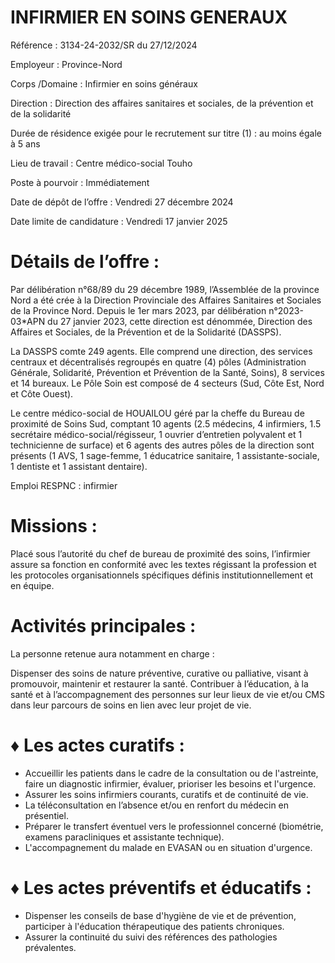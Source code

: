 # INFIRMIER EN SOINS GENERAUX

Référence : 3134-24-2032/SR du 27/12/2024

Employeur : Province-Nord

Corps /Domaine : Infirmier en soins généraux

Direction : Direction des affaires sanitaires et sociales, de la prévention et de la solidarité

Durée de résidence exigée pour le recrutement sur titre (1) : au moins égale à 5 ans

Lieu de travail : Centre médico-social Touho

Poste à pourvoir : Immédiatement

Date de dépôt de l’offre : Vendredi 27 décembre 2024

Date limite de candidature : Vendredi 17 janvier 2025

# Détails de l’offre :

Par délibération n°68/89 du 29 décembre 1989, l’Assemblée de la province Nord a été crée à la Direction Provinciale des Affaires Sanitaires et Sociales de la Province Nord. Depuis le 1er mars 2023, par délibération n°2023-03*APN du 27 janvier 2023, cette direction est dénommée, Direction des Affaires et Sociales, de la Prévention et de la Solidarité (DASSPS).

La DASSPS comte 249 agents. Elle comprend une direction, des services centraux et décentralisés regroupés en quatre (4) pôles (Administration Générale, Solidarité, Prévention et Prévention de la Santé, Soins), 8 services et 14 bureaux. Le Pôle Soin est composé de 4 secteurs (Sud, Côte Est, Nord et Côte Ouest).

Le centre médico-social de HOUAILOU géré par la cheffe du Bureau de proximité de Soins Sud, comptant 10 agents (2.5 médecins, 4 infirmiers, 1.5 secrétaire médico-social/régisseur, 1 ouvrier d’entretien polyvalent et 1 technicienne de surface) et 6 agents des autres pôles de la direction sont présents (1 AVS, 1 sage-femme, 1 éducatrice sanitaire, 1 assistante-sociale, 1 dentiste et 1 assistant dentaire).

Emploi RESPNC : infirmier

# Missions :

Placé sous l’autorité du chef de bureau de proximité des soins, l’infirmier assure sa fonction en conformité avec les textes régissant la profession et les protocoles organisationnels spécifiques définis institutionnellement et en équipe.

# Activités principales :

La personne retenue aura notamment en charge :

Dispenser des soins de nature préventive, curative ou palliative, visant à promouvoir, maintenir et restaurer la santé. Contribuer à l’éducation, à la santé et à l’accompagnement des personnes sur leur lieux de vie et/ou CMS dans leur parcours de soins en lien avec leur projet de vie.

# ♦ Les actes curatifs :

- Accueillir les patients dans le cadre de la consultation ou de l'astreinte, faire un diagnostic infirmier, évaluer, prioriser les besoins et l'urgence.
- Assurer les soins infirmiers courants, curatifs et de continuité de vie.
- La téléconsultation en l’absence et/ou en renfort du médecin en présentiel.
- Préparer le transfert éventuel vers le professionnel concerné (biométrie, examens paracliniques et assistante technique).
- L'accompagnement du malade en EVASAN ou en situation d'urgence.

# ♦ Les actes préventifs et éducatifs :

- Dispenser les conseils de base d'hygiène de vie et de prévention, participer à l'éducation thérapeutique des patients chroniques.
- Assurer la continuité du suivi des références des pathologies prévalentes.